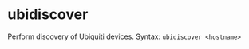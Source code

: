 ubidiscover
===========

Perform discovery of Ubiquiti devices. Syntax:
``` ubidiscover <hostname> ```
